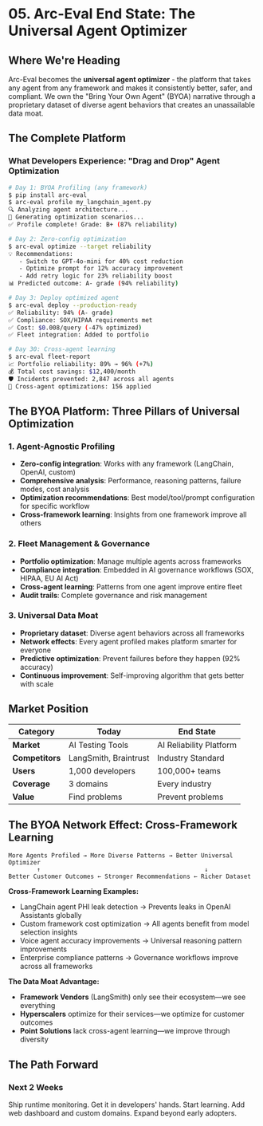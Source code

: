 # 05. Arc-Eval End State: The Universal Agent Optimizer

## Where We're Heading

Arc-Eval becomes the **universal agent optimizer** - the platform that takes any agent from any framework and makes it consistently better, safer, and compliant. We own the "Bring Your Own Agent" (BYOA) narrative through a proprietary dataset of diverse agent behaviors that creates an unassailable data moat.

## The Complete Platform

### What Developers Experience: "Drag and Drop" Agent Optimization

```bash
# Day 1: BYOA Profiling (any framework)
$ pip install arc-eval
$ arc-eval profile my_langchain_agent.py
🔍 Analyzing agent architecture...
🎯 Generating optimization scenarios...
✅ Profile complete! Grade: B+ (87% reliability)

# Day 2: Zero-config optimization
$ arc-eval optimize --target reliability
💡 Recommendations:
   - Switch to GPT-4o-mini for 40% cost reduction
   - Optimize prompt for 12% accuracy improvement
   - Add retry logic for 23% reliability boost
📊 Predicted outcome: A- grade (94% reliability)

# Day 3: Deploy optimized agent
$ arc-eval deploy --production-ready
✅ Reliability: 94% (A- grade)
✅ Compliance: SOX/HIPAA requirements met
✅ Cost: $0.008/query (-47% optimized)
✅ Fleet integration: Added to portfolio

# Day 30: Cross-agent learning
$ arc-eval fleet-report
📈 Portfolio reliability: 89% → 96% (+7%)
💰 Total cost savings: $12,400/month
🛡️ Incidents prevented: 2,847 across all agents
🔄 Cross-agent optimizations: 156 applied
```

## The BYOA Platform: Three Pillars of Universal Optimization

### 1. Agent-Agnostic Profiling
- **Zero-config integration**: Works with any framework (LangChain, OpenAI, custom)
- **Comprehensive analysis**: Performance, reasoning patterns, failure modes, cost analysis
- **Optimization recommendations**: Best model/tool/prompt configuration for specific workflow
- **Cross-framework learning**: Insights from one framework improve all others

### 2. Fleet Management & Governance
- **Portfolio optimization**: Manage multiple agents across frameworks
- **Compliance integration**: Embedded in AI governance workflows (SOX, HIPAA, EU AI Act)
- **Cross-agent learning**: Patterns from one agent improve entire fleet
- **Audit trails**: Complete governance and risk management

### 3. Universal Data Moat
- **Proprietary dataset**: Diverse agent behaviors across all frameworks
- **Network effects**: Every agent profiled makes platform smarter for everyone
- **Predictive optimization**: Prevent failures before they happen (92% accuracy)
- **Continuous improvement**: Self-improving algorithm that gets better with scale

## Market Position

| **Category** | **Today** | **End State** |
|---|---|---|
| **Market** | AI Testing Tools | AI Reliability Platform |
| **Competitors** | LangSmith, Braintrust | Industry Standard |
| **Users** | 1,000 developers | 100,000+ teams |
| **Coverage** | 3 domains | Every industry |
| **Value** | Find problems | Prevent problems |

## The BYOA Network Effect: Cross-Framework Learning

```
More Agents Profiled → More Diverse Patterns → Better Universal Optimizer
        ↑                                              ↓
Better Customer Outcomes ← Stronger Recommendations ← Richer Dataset
```

**Cross-Framework Learning Examples:**
- LangChain agent PHI leak detection → Prevents leaks in OpenAI Assistants globally
- Custom framework cost optimization → All agents benefit from model selection insights
- Voice agent accuracy improvements → Universal reasoning pattern improvements
- Enterprise compliance patterns → Governance workflows improve across all frameworks

**The Data Moat Advantage:**
- **Framework Vendors** (LangSmith) only see their ecosystem—we see everything
- **Hyperscalers** optimize for their services—we optimize for customer outcomes
- **Point Solutions** lack cross-agent learning—we improve through diversity


## The Path Forward

### Next 2 Weeks
Ship runtime monitoring. Get it in developers' hands. Start learning. Add web dashboard and custom domains. Expand beyond early adopters.